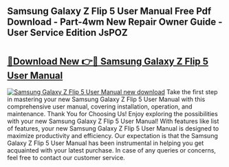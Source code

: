 ## Samsung Galaxy Z Flip 5 User Manual Free Pdf Download - Part-4wm New Repair Owner Guide - User Service Edition JsPOZ

# <h2><a href="http://cf18167.oget.top/?id=Samsung+Galaxy+Z+Flip+5+User+Manual">🔗Download New 👉🔴 Samsung Galaxy Z Flip 5 User Manual</a></h2>

[![Samsung Galaxy Z Flip 5 User Manual new download](https://i.imgur.com/5g1atiW.png)](http://cf18167.oget.top/?id=Samsung+Galaxy+Z+Flip+5+User+Manual)
Take the first step in mastering your new Samsung Galaxy Z Flip 5 User Manual with this comprehensive user manual, covering installation, operation, and maintenance. Thank You for Choosing Us! Enjoy exploring the possibilities with your new Samsung Galaxy Z Flip 5 User Manual! With features like list of features, your new Samsung Galaxy Z Flip 5 User Manual is designed to maximize productivity and efficiency. Our expectation is that the Samsung Galaxy Z Flip 5 User Manual has been instrumental in helping you get acquainted with your latest purchase. In case of any queries or concerns, feel free to contact our customer service.
